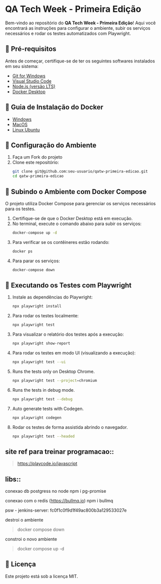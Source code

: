 # QA Tech Week - Primeira Edição

Bem-vindo ao repositório do **QA Tech Week - Primeira Edição**! Aqui você encontrará as instruções para configurar o ambiente, subir os serviços necessários e rodar os testes automatizados com Playwright.

## 📌 Pré-requisitos
Antes de começar, certifique-se de ter os seguintes softwares instalados em seu sistema:

- [Git for Windows](https://gitforwindows.org/)
- [Visual Studio Code](https://code.visualstudio.com/)
- [Node.js (versão LTS)](https://nodejs.org/)
- [Docker Desktop](https://www.docker.com/products/docker-desktop/)

## 🐋 Guia de Instalação do Docker
- [Windows](https://dev.to/papitofernando/instalando-o-docker-no-windows-10-home-ou-professional-com-wsl-2-26m3)
- [MacOS](https://docs.docker.com/desktop/setup/install/mac-install/)
- [Linux Ubuntu](https://docs.docker.com/engine/install/ubuntu/)

## 🚀 Configuração do Ambiente
1. Faça um Fork do projeto
2. Clone este repositório:
   ```sh
   git clone git@github.com:seu-usuario/qatw-primeira-edicao.git
   cd qatw-primeira-edicao
   ```
   
## 🐳 Subindo o Ambiente com Docker Compose
O projeto utiliza Docker Compose para gerenciar os serviços necessários para os testes.

1. Certifique-se de que o Docker Desktop está em execução.
2. No terminal, execute o comando abaixo para subir os serviços:
   ```sh
   docker-compose up -d
   ```
3. Para verificar se os contêineres estão rodando:
   ```sh
   docker ps
   ```
4. Para parar os serviços:
   ```sh
   docker-compose down
   ```

## 🧪 Executando os Testes com Playwright

1. Instale as dependências do Playwright:
   ```sh
   npx playwright install
   ```
   
2. Para rodar os testes localmente:
   ```sh
   npx playwright test
   ```

3. Para visualizar o relatório dos testes após a execução:
   ```sh
   npx playwright show-report
   ```

4. Para rodar os testes em modo UI (visualizando a execução):
   ```sh
   npx playwright test --ui
   ```

5. Runs the tests only on Desktop Chrome.
   ```sh
   npx playwright test --project=chromium
   ```

6. Runs the tests in debug mode.
   ```sh
   npx playwright test --debug
   ```

7. Auto generate tests with Codegen.
   ```sh
   npx playwright codegen
   ```

8. Rodar os testes de forma assistida abrindo o navegador.
   ```sh
   npx playwright test --headed
   ```
## site ref para treinar programacao::
>   https://playcode.io/javascript

## libs::
conexao db postgress no node
npm i pg-promise

conexao com o redis (https://bullmq.io)
npm i bullmq

psw - jenkins-server: fc0f1c0f9d1f49ac800b3a129533027e

destroi o ambiente
> docker compose down 

constroi o novo ambiente
> docker compose up -d 

## 📄 Licença
Este projeto está sob a licença MIT.
